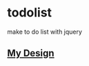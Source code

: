 # todolist
make to do list with jquery
<h2><a href='https://omaradly.github.io/todolist/'>My Design</a></h2>
